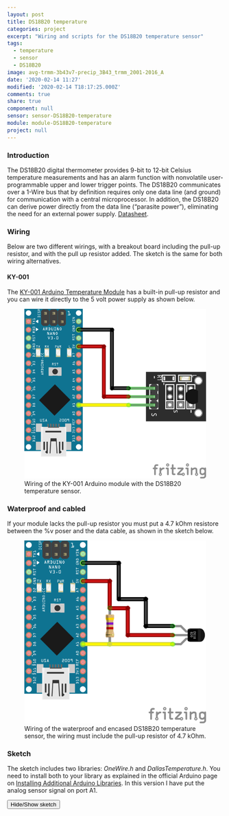 ```yaml
---
layout: post
title: DS18B20 temperature
categories: project
excerpt: "Wiring and scripts for the DS18B20 temperature sensor"
tags:
  - temperature
  - sensor
  - DS18B20
image: avg-trmm-3b43v7-precip_3B43_trmm_2001-2016_A
date: '2020-02-14 11:27'
modified: '2020-02-14 T18:17:25.000Z'
comments: true
share: true
component: null
sensor: sensor-DS18B20-temperature
module: module-DS18B20-temperature
project: null
---
```

<script src="https://karttur.github.io/common/assets/js/karttur/togglediv.js"></script>

### Introduction

The DS18B20 digital thermometer provides 9-bit to 12-bit Celsius temperature measurements and has an alarm function with nonvolatile user-programmable upper and lower trigger points. The DS18B20 communicates over a 1-Wire bus that by definition requires only one data line (and ground) for communication with a central microprocessor. In addition, the DS18B20 can derive power directly from the data line (“parasite power”), eliminating the need for an external power supply. [Datasheet](https://datasheets.maximintegrated.com/en/ds/DS18B20.pdf).

### Wiring

Below are two different wirings, with a breakout board including the pull-up resistor, and with the pull up resistor added. The sketch is the same for both wiring alternatives.

#### KY-001

The [KY-001 Arduino Temperature Module](http://www.mikroblog.net/37-sensor-kit/ky-001-temperature-sensor-module.php) has a built-in pull-up resistor and you can wire it directly to the 5 volt power supply as shown below.

<figure>
<img src="../../images/nano-DS18B20-ky001_bb.png">
<figcaption> Wiring of the KY-001 Arduino module with the DS18B20 temperature sensor. </figcaption>
</figure>

### Waterproof and cabled

If your module lacks the pull-up resistor you must put a 4.7 kOhm resistore between the %v poser and the data cable, as shown in the sketch below.

<figure>
<img src="../../images/nano-DS18B20-waterproof-cable_bb.png">
<figcaption> Wiring of the waterproof and encased DS18B20 temperature sensor, the wiring must include the pull-up resistor of 4.7 kOhm. </figcaption>
</figure>

### Sketch

The sketch includes two libraries: _OneWire.h_ and _DallasTemperature.h_. You need to install both to your library as explained in the official Arduino page on [Installing Additional Arduino Libraries](https://www.arduino.cc/en/guide/libraries). In this version I have put the analog sensor signal on port A1.

<button id= "toggleDS18B20" onclick="hiddencode('DS18B20')">Hide/Show sketch</button>

<div id="DS18B20" style="display:none">
{% capture text-capture %}
{% raw %}

```
/********************************************************************/
// First we include the libraries
#include <OneWire.h>
#include <DallasTemperature.h>
/********************************************************************/
// Data wire is plugged into pin 1 on the Arduino
#define ONE_WIRE_BUS 1
/********************************************************************/
// Setup a oneWire instance to communicate with any OneWire devices  
// (not just Maxim/Dallas temperature ICs)
OneWire oneWire(ONE_WIRE_BUS);
/********************************************************************/
// Pass our oneWire reference to Dallas Temperature.
DallasTemperature sensors(&oneWire);
/********************************************************************/
void setup(void)
{
 // start serial port
 Serial.begin(9600);
 Serial.println("Dallas Temp. IC Control Library Demo");
 // Start up the library
 sensors.begin();
}
void loop(void)
{
 // call sensors.requestTemperatures() to issue a global temperature
 // request to all devices on the bus
/********************************************************************/
 Serial.print(" Requesting temp...");
 sensors.requestTemperatures(); // Send the command to get temperature readings
 Serial.println("DONE");
/********************************************************************/
 Serial.print("Temp (C) is: ");
 Serial.print(sensors.getTempCByIndex(0)); // Why "byIndex"?  
   // You can have more than one DS18B20 on the same bus.  
   // 0 refers to the first IC on the wire
   delay(1000);
}
```
{% endraw %}
{% endcapture %}
{% include widgets/toggle-code.html  toggle-text=text-capture  %}
</div>
